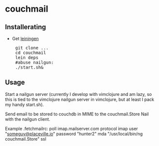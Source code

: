 couchmail
==================

Installerating
------
 * Get [leiningen](http://github.com/technomancy/leiningen)

<pre>
    git clone ...
    cd couchmail
    lein deps
    #abuse nailgun:
    ./start.sh&
</pre>

Usage
-------
Start a nailgun server (currently I develop with vimclojure and am lazy, so this is tied to the vimclojure nailgun server in vimclojure, but at least I pack my handy start.sh).

Send email to be stored to couchdb in MIME to the couchmail.Store Nail with the nailgun client.

Example .fetchmailrc:
    poll imap.mailserver.com protocol imap user "someguy@placeville.io" password "hunter2" mda "/usr/local/bin/ng couchmail.Store" ssl


